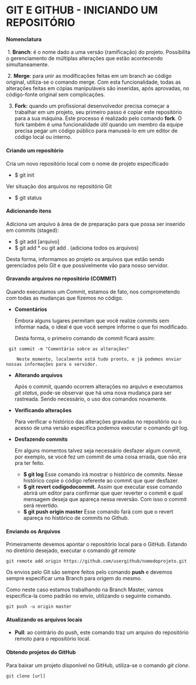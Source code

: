 # GIT E GITHUB - INICIANDO UM REPOSITÓRIO



#### Nomenclatura 

​	1. **Branch**: é o nome dado a uma versão (ramificação) do projeto.  Possibilita o gerenciamento de múltiplas alterações que estão acontecendo simultaneamente.

​	2. **Merge**: para unir as modificações feitas em um branch ao código original, utiliza-se o comando merge. Com esta funcionalidade, todas as alterações feitas em cópias manipuláveis são inseridas, após aprovadas, no código-fonte original sem complicações.

3. **Fork:** quando um profissional desenvolvedor precisa começar a trabalhar em um projeto, seu primeiro passo é copiar este repositório para a sua máquina. Este processo é realizado pelo comando **fork**. O fork também é uma funcionalidade útil quando um membro da equipe precisa pegar um código público para manuseá-lo em um editor de código local ou interno.



#### Criando um repositório

 Cria um novo repositório local com o nome de projeto especificado

* $ git init 

Ver situação dos arquivos no repositório Git

- $ git status



#### Adicionando itens

Adiciona um arquivo à área de de preparação para que possa ser inserido em commits (staged): 

- $ git add [arquivo] 
- $ git add * ou git add . (adiciona todos os arquivos)

Desta forma, informamos ao projeto os arquivos que estão sendo gerenciados pelo Git e que possivelmente vão para nosso servidor.



#### Gravando arquivos no repositório (COMMIT)

Quando executamos um Commit, estamos de fato, nos comprometendo com todas as mudanças que fizemos no código.

- **Comentários**

  Embora alguns lugares permitam que você realize commits sem informar nada, o ideal é que você sempre informe o que foi modificado.

  Desta forma, o primeiro comando de commit ficará assim:

 ```
  git commit -m "Comentário sobre as alterações"
 ```

 		Neste momento, localmente está tudo pronto, e já podemos enviar nossas informações para o servidor.


- **Alterando arquivos**

  Após o commit, quando ocorrem alterações no arquivo e executamos *git status*, pode-se observar que há uma nova mudança para ser rastreada. Sendo necessário, o uso dos comandos novamente.

- **Verificando alterações**

  Para verificar o histórico das alterações gravadas no repositório ou o acesso de uma versão específica podemos executar o comando git log.

- **Desfazendo commits**

  Em alguns momentos talvez seja necessário desfazer algum commit, por exemplo, se você fez um commit de uma coisa errada, que não era pra ter feito. 

  * **$ git log** Esse comando irá mostrar o histórico de commits. Nesse histórico copie o código referente ao commit que quer desfazer. 
  * **$ git revert codigodocommit.** Assim que executar esse comando abrirá um editor  para confirmar que quer reverter o commit e qual mensagem deseja que apareça nessa reversão. Com isso o commit será revertido.
  * **$ git push origin master** Esse comando fará com que o revert apareça no histórico de commits no Github. 



#### Enviando os Arquivos

Primeiramente devemos apontar o repositório local para o GitHub. Estando no diretório desejado, executar o comando *git remote*

```
git remote add origin https://github.com/usergithub/nomedoprojeto.git
```

Os envios pelo Git são sempre feitos pelo comando **push** e devemos sempre especificar uma Branch para origem do mesmo.

Como neste caso estamos trabalhando na Branch Master, vamos especifica-la como padrão no envio, utilizando o seguinte comando.

```
git push -u origin master
```



#### Atualizando os arquivos locais

- **Pull**: ao contrário do push, este comando traz um arquivo do repositório remoto para o repositório local.

  

#### Obtendo projetos do GitHub

Para baixar um projeto disponível no GitHub, utiliza-se o comando *git clone*.

```
git clone [url]
```

